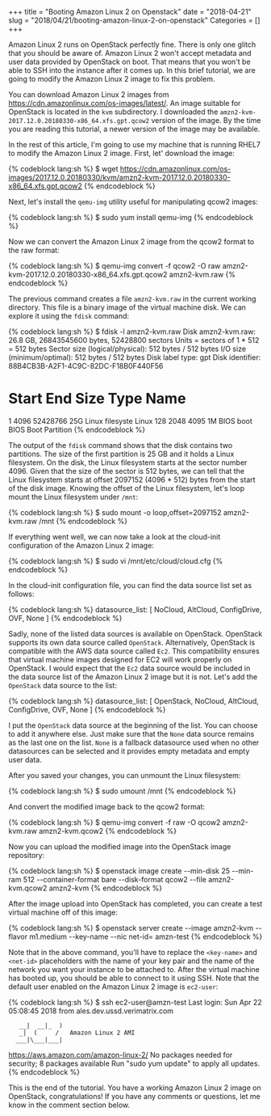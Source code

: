 +++
title = "Booting Amazon Linux 2 on Openstack"
date = "2018-04-21"
slug = "2018/04/21/booting-amazon-linux-2-on-openstack"
Categories = []
+++

Amazon Linux 2 runs on OpenStack perfectly fine. There is only one glitch that you should be aware of. Amazon Linux 2 won't accept metadata and user data provided by OpenStack on boot. That means that you won't be able to SSH into the instance after it comes up. In this brief tutorial, we are going to modify the Amazon Linux 2 image to fix this problem.

<!--more-->

You can download Amazon Linux 2 images from https://cdn.amazonlinux.com/os-images/latest/. An image suitable for OpenStack is located in the `kvm` subdirectory. I downloaded the `amzn2-kvm-2017.12.0.20180330-x86_64.xfs.gpt.qcow2` version of the image. By the time you are reading this tutorial, a newer version of the image may be available.

In the rest of this article, I'm going to use my machine that is running RHEL7 to modify the Amazon Linux 2 image. First, let' download the image:

{% codeblock lang:sh %}
$ wget https://cdn.amazonlinux.com/os-images/2017.12.0.20180330/kvm/amzn2-kvm-2017.12.0.20180330-x86_64.xfs.gpt.qcow2
{% endcodeblock %}

Next, let's install the `qemu-img` utility useful for manipulating qcow2 images:

{% codeblock lang:sh %}
$ sudo yum install qemu-img
{% endcodeblock %}

Now we can convert the Amazon Linux 2 image from the qcow2 format to the raw format:

{% codeblock lang:sh %}
$ qemu-img convert -f qcow2 -O raw amzn2-kvm-2017.12.0.20180330-x86_64.xfs.gpt.qcow2 amzn2-kvm.raw
{% endcodeblock %}

The previous command creates a file `amzn2-kvm.raw` in the current working directory. This file is a binary image of the virtual machine disk. We can explore it using the `fdisk` command:

{% codeblock lang:sh %}
$ fdisk -l amzn2-kvm.raw
Disk amzn2-kvm.raw: 26.8 GB, 26843545600 bytes, 52428800 sectors
Units = sectors of 1 * 512 = 512 bytes
Sector size (logical/physical): 512 bytes / 512 bytes
I/O size (minimum/optimal): 512 bytes / 512 bytes
Disk label type: gpt
Disk identifier: 88B4CB3B-A2F1-4C9C-82DC-F18B0F440F56


#         Start          End    Size  Type            Name
 1         4096     52428766     25G  Linux filesyste Linux
128         2048         4095      1M  BIOS boot       BIOS Boot Partition
{% endcodeblock %}

The output of the `fdisk` command shows that the disk contains two partitions. The size of the first partition is 25 GB and it holds a Linux filesystem. On the disk, the Linux filesystem starts at the sector number 4096. Given that the size of the sector is 512 bytes, we can tell that the Linux filesystem starts at offset 2097152 (4096 * 512) bytes from the start of the disk image. Knowing the offset of the Linux filesystem, let's loop mount the Linux filesystem under `/mnt`:

{% codeblock lang:sh %}
$ sudo mount -o loop,offset=2097152 amzn2-kvm.raw /mnt
{% endcodeblock %}

If everything went well, we can now take a look at the cloud-init configuration of the Amazon Linux 2 image:

{% codeblock lang:sh %}
$ sudo vi /mnt/etc/cloud/cloud.cfg
{% endcodeblock %}

In the cloud-init configuration file, you can find the data source list set as follows:

{% codeblock lang:sh %}
datasource_list: [ NoCloud, AltCloud, ConfigDrive, OVF, None ]
{% endcodeblock %}

Sadly, none of the listed data sources is available on OpenStack. OpenStack supports its own data source called `OpenStack`. Alternatively, OpenStack is compatible with the AWS data source called `Ec2`. This compatibility ensures that virtual machine images designed for EC2 will work properly on OpenStack. I would expect that the `Ec2` data source would be included in the data source list of the Amazon Linux 2 image but it is not. Let's add the `OpenStack` data source to the list:

{% codeblock lang:sh %}
datasource_list: [ OpenStack, NoCloud, AltCloud, ConfigDrive, OVF, None ]
{% endcodeblock %}

I put the `OpenStack` data source at the beginning of the list. You can choose to add it anywhere else. Just make sure that the `None` data source remains as the last one on the list. `None` is a fallback datasource used when no other datasources can be selected and it provides empty metadata and empty user data.

After you saved your changes, you can unmount the Linux filesystem:

{% codeblock lang:sh %}
$ sudo umount /mnt
{% endcodeblock %}

And convert the modified image back to the qcow2 format:

{% codeblock lang:sh %}
$ qemu-img convert -f raw -O qcow2 amzn2-kvm.raw amzn2-kvm.qcow2
{% endcodeblock %}

Now you can upload the modified image into the OpenStack image repository:

{% codeblock lang:sh %}
$ openstack image create --min-disk 25 --min-ram 512 --container-format bare --disk-format qcow2 --file amzn2-kvm.qcow2 amzn2-kvm
{% endcodeblock %}

After the image upload into OpenStack has completed, you can create a test virtual machine off of this image:

{% codeblock lang:sh %}
$ openstack server create --image amzn2-kvm --flavor m1.medium --key-name <key-name> --nic net-id=<net-id> amzn-test
{% endcodeblock %}

Note that in the above command, you'll have to replace the `<key-name>` and `<net-id>` placeholders with the name of your key pair and the name of the network you want your instance to be attached to. After the virtual machine has booted up, you should be able to connect to it using SSH. Note that the default user enabled on the Amazon Linux 2 image is `ec2-user`:

{% codeblock lang:sh %}
$ ssh ec2-user@amzn-test
Last login: Sun Apr 22 05:08:45 2018 from ales.dev.ussd.verimatrix.com

       __|  __|_  )
       _|  (     /   Amazon Linux 2 AMI
      ___|\___|___|

https://aws.amazon.com/amazon-linux-2/
No packages needed for security; 8 packages available
Run "sudo yum update" to apply all updates.
{% endcodeblock %}

This is the end of the tutorial. You have a working Amazon Linux 2 image on OpenStack, congratulations! If you have any comments or questions, let me know in the comment section below.
